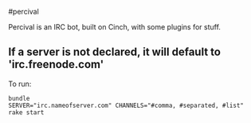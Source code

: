 #percival

Percival is an IRC bot, built on Cinch, with some plugins for stuff.

If a server is not declared, it will default to 'irc.freenode.com'
---------

To run:

    bundle
    SERVER="irc.nameofserver.com" CHANNELS="#comma, #separated, #list" rake start



